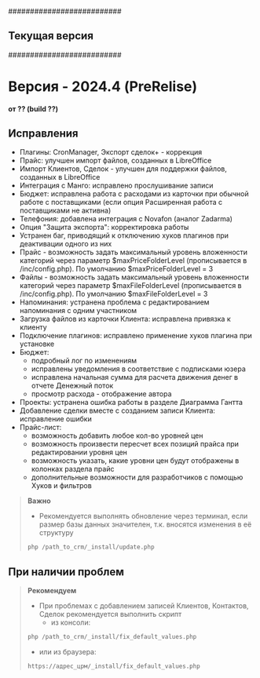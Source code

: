 ##########################
##    Текущая версия    ##
##########################

<a id="??"></a>
# Версия - 2024.4 (PreRelise)
#### от ?? (build ??)

## Исправления

- Плагины: CronManager, Экспорт сделок+ - коррекция
- Прайс: улучшен импорт файлов, созданных в LibreOffice
- Импорт Клиентов, Сделок - улучшен для поддержки файлов, созданных в LibreOffice
- Интеграция с Манго: исправлено прослушивание записи
- Бюджет: исправлена работа с расходами из карточки при обычной работе с поставщиками (если опция Расширенная работа с поставщиками не активна)
- Телефония: добавлена интеграция с Novafon (аналог Zadarma)
- Опция "Защита экспорта": корректировка работы
- Устранен баг, приводящий к отключению хуков плагинов при деактивации одного из них
- Прайс - возможность задать максимальный уровень вложенности категорий через параметр $maxPriceFolderLevel (прописывается в /inc/config.php). По умолчанию $maxPriceFolderLevel = 3
- Файлы - возможность задать максимальный уровень вложенности категорий через параметр $maxFileFolderLevel (прописывается в /inc/config.php). По умолчанию $maxFileFolderLevel = 3
- Напоминания: устранена проблема с редактированием напоминания с одним участником
- Загрузка файлов из карточки Клиента: исправлена привязка к клиенту
- Подключение плагинов: исправлено применение хуков плагина при установке
- Бюджет:
  - подробный лог по изменениям
  - исправлены уведомления в соответствие с подписками юзера
  - исправлена начальная сумма для расчета движения денег в отчете Денежный поток
  - просмотр расхода - отображение автора
- Проекты: устранена ошибка работы в разделе Диаграмма Гантта
- Добавление сделки вместе с созданием записи Клиента: исправление ошибки
- Прайс-лист:
  - возможность добавить любое кол-во уровней цен
  - возможность произвести пересчет всех позиций прайса при редактировании уровня цен
  - возможность указать, какие уровни цен будут отображены в колонках раздела прайс
  - дополнительные возможности для разработчиков с помощью Хуков и фильтров

>
> <b class="red">Важно</b>
> - Рекомендуется выполнять обновление через терминал, если размер базы данных значителен, т.к. вносятся изменения в её структуру
> ```php
> php /path_to_crm/_install/update.php
> ```
>

## При наличии проблем

>
> <b class="red">Рекомендуем</b>
> - При проблемах с добавлением записей Клиентов, Контактов, Сделок рекомендуется выполнить скрипт
>   - из консоли:
> ```php
> php /path_to_crm/_install/fix_default_values.php
> ```
>    - или из браузера:
> ```html
> https://адрес_црм/_install/fix_default_values.php
> ```
>